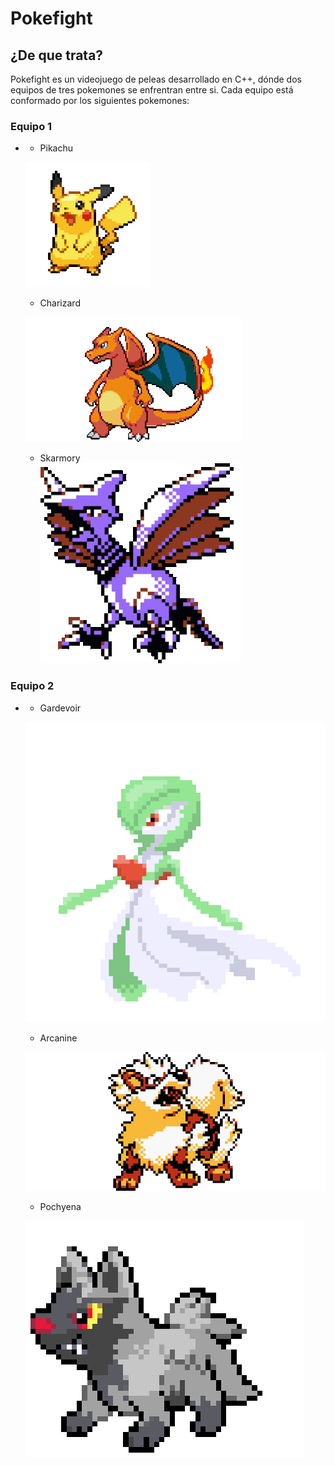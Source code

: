 # Pokefight

## ¿De que trata?
Pokefight es un videojuego de peleas desarrollado en C++, dónde dos equipos de tres pokemones se enfrentran entre si. Cada equipo está conformado por los siguientes pokemones:

###  Equipo 1
-
    + Pikachu   
    
    ![Pikaimg](images/Pikachu-sprite.gif)

    + Charizard 

    ![Charizardimg](images/Charizard-Sprite.gif)
    
    + Skarmory  
    ![Skarmoryimg100 ](images/Skarmory-sprite.gif)



### Equipo 2
  -
    + Gardevoir 
    
    ![Gardevoirimg](images/Gardevoir-Sprite.gif)
    
    + Arcanine
    
     ![Arcanineimg](images/Arcanine-Sprite.gif)

     + Pochyena

     ![Pochyena](images/Pochyena-Sprite.gif)
    